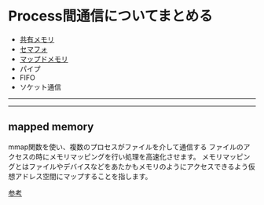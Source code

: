 # Process間通信についてまとめる

- [共有メモリ](pararel#共有メモリ)
- [セマフォ](pararel#セマフォの使い方)
- [マップドメモリ](#mappedMemory)
- パイプ
- FIFO
- ソケット通信

---
---

## <a name="mappedMemory">mapped memory</a>

mmap関数を使い、複数のプロセスがファイルを介して通信する
ファイルのアクセスの時にメモリマッピングを行い処理を高速化させます。
メモリマッピングとはファイルやデバイスなどをあたかもメモリのようにアクセスできるよう仮想アドレス空間にマップすることを指します。

[参考](mappedMemory/mmap.md)
